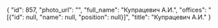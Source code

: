 {
    "id": 857,
    "photo_url": "",
    "full_name": "Купрацевич А.И.",
    "offices": "[{\"id\": null, \"name\": null, \"position\": null}]",
    "title": "Купрацевич А.И."
}